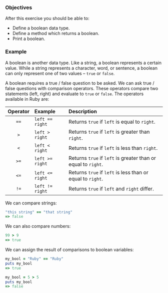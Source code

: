 <!-- { ids:[58], language:'Ruby', type:'workshop', order: 5, name:'Booleans', description:'Learn the boolean data type and apply it in a method.' }-->

### Objectives

After this exercise you should be able to:

- Define a boolean data type.
- Define a method which returns a boolean.
- Print a boolean.

### Example

A boolean is another data type. Like a string, a boolean represents a certain value. While a string represents a character, word, or sentence, a boolean can only represent one of two values – `true` or `false`.

A boolean requires a true / false question to be asked. We can ask true / false questions with comparison operators. These operators compare two statements (left, right) and evaluate to `true` or `false`. The operators available in Ruby are:

| Operator | Example | Description |
| :--: | :-- | :-- |
| `==` | `left == right` | Returns `true` if `left` is equal to `right`. |
| `>` | `left > right` | Returns `true` if `left` is greater than `right`. |
| `<` | `left < right` | Returns `true` if `left` is less than `right`. |
| `>=` | `left >= right` | Returns `true` if `left` is greater than or equal to `right`. |
| `<=` | `left <= right` | Returns `true` if `left` is less than or equal to `right`. |
| `!=` | `left != right` | Returns `true` if `left` and `right` differ. |

We can compare strings:

```ruby
"this string" == "that string"
=> false
```

We can also compare numbers:

```ruby
99 > 9
=> true
```
We can assign the result of comparisons to boolean variables:

```ruby
my_bool = "Ruby" == "Ruby"
puts my_bool
=> true
```

```ruby
my_bool = 5 > 5
puts my_bool
=> false
```
